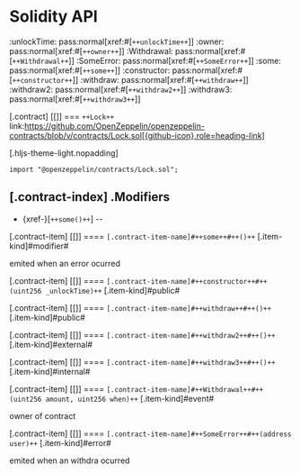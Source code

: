 # Solidity API

:unlockTime: pass:normal[xref:#[`++unlockTime++`]]
:owner: pass:normal[xref:#[`++owner++`]]
:Withdrawal: pass:normal[xref:#[`++Withdrawal++`]]
:SomeError: pass:normal[xref:#[`++SomeError++`]]
:some: pass:normal[xref:#[`++some++`]]
:constructor: pass:normal[xref:#[`++constructor++`]]
:withdraw: pass:normal[xref:#[`++withdraw++`]]
:withdraw2: pass:normal[xref:#[`++withdraw2++`]]
:withdraw3: pass:normal[xref:#[`++withdraw3++`]]

[.contract]
[[]]
=== `++Lock++` link:https://github.com/OpenZeppelin/openzeppelin-contracts/blob/v/contracts/Lock.sol[{github-icon},role=heading-link]

[.hljs-theme-light.nopadding]
```solidity
import "@openzeppelin/contracts/Lock.sol";
```

[.contract-index]
.Modifiers
--
* {xref-}[`++some()++`]
--

[.contract-item]
[[]]
==== `[.contract-item-name]#++some++#++()++` [.item-kind]#modifier#

emited when an error ocurred

[.contract-item]
[[]]
==== `[.contract-item-name]#++constructor++#++(uint256 _unlockTime)++` [.item-kind]#public#

[.contract-item]
[[]]
==== `[.contract-item-name]#++withdraw++#++()++` [.item-kind]#public#

[.contract-item]
[[]]
==== `[.contract-item-name]#++withdraw2++#++()++` [.item-kind]#external#

[.contract-item]
[[]]
==== `[.contract-item-name]#++withdraw3++#++()++` [.item-kind]#internal#

[.contract-item]
[[]]
==== `[.contract-item-name]#++Withdrawal++#++(uint256 amount, uint256 when)++` [.item-kind]#event#

owner of contract

[.contract-item]
[[]]
==== `[.contract-item-name]#++SomeError++#++(address user)++` [.item-kind]#error#

emited when an withdra ocurred

